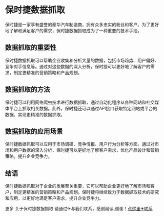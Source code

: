 # 保时捷数据抓取

保时捷是一家享有盛誉的豪华汽车制造商，拥有众多忠实的粉丝和客户。为了更好地了解和满足客户的需求，保时捷数据抓取成为了一种重要的技术手段。

## 数据抓取的重要性

保时捷数据抓取可以帮助企业收集和分析大量的数据，包括市场趋势、用户偏好、竞争对手信息等。通过对这些数据的深入分析，保时捷可以更好地了解客户的需求，制定更精准的营销策略和产品规划。

## 数据抓取的方法

保时捷可以利用网络爬虫技术进行数据抓取，通过自动化程序从各种网站和社交媒体平台上抓取相关数据。此外，保时捷还可以通过API接口获取特定网站或平台的数据，实现更精准的数据抓取。

## 数据抓取的应用场景

保时捷数据抓取可以应用于市场调研、竞争情报、用户行为分析等方面。通过对市场和用户数据的深入分析，保时捷可以更好地了解客户需求，优化产品设计和营销策略，提升企业竞争力。

## 结语

保时捷数据抓取对于企业的发展至关重要，它可以帮助企业更好地了解市场和客户，制定更精准的营销策略和产品规划。保时捷将继续致力于数据抓取技术的研究和应用，以更好地满足客户需求，提升企业竞争力。

更多 关于保时捷数据抓取 请通过✈与我们联系，感谢阅读,谢谢！[点这里✈联系](https://c.k02.cc)